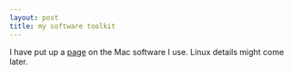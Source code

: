 ```yaml
---
layout: post
title: my software toolkit
---
```


I have put up a [page](/tools.html) on the Mac software I use. Linux details might come later.
